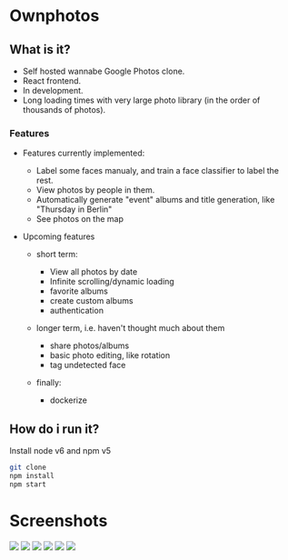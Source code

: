 # Ownphotos

## What is it?


- Self hosted wannabe Google Photos clone. 
- React frontend. 
- In development. 
- Long loading times with very large photo library (in the order of thousands of photos).

### Features

- Features currently implemented:
  - Label some faces manualy, and train a face classifier to label the rest.
  - View photos by people in them.
  - Automatically generate "event" albums and title generation, like "Thursday in Berlin"
  - See photos on the map

- Upcoming features 
  - short term:
    - View all photos by date
    - Infinite scrolling/dynamic loading
    - favorite albums
    - create custom albums
    - authentication

  - longer term, i.e. haven't thought much about them
    - share photos/albums
    - basic photo editing, like rotation
    - tag undetected face

  - finally:
    - dockerize

## How do i run it?

Install node v6 and npm v5

```bash
git clone
npm install
npm start
```

# Screenshots

![](/screenshots/face-dashboard.png)
![](/screenshots/people-dashboard.png)
![](/screenshots/album-events.png)
![](/screenshots/album-event-gallery.png)
![](/screenshots/album-people.png)
![](/screenshots/album-people-gallery.png)

